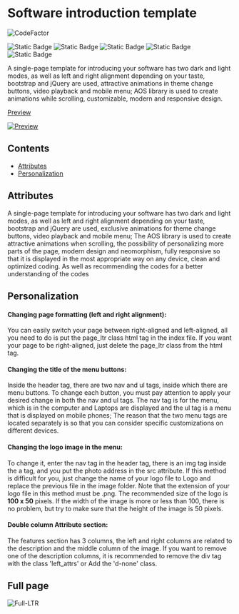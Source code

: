 # Software introduction template

![CodeFactor](https://www.codefactor.io/repository/github/mjavadh/Software.introduction-template/badge)

![Static Badge](https://img.shields.io/badge/HTML5-blue)
![Static Badge](https://img.shields.io/badge/CSS3-orange)
![Static Badge](https://img.shields.io/badge/Bootstrap-8A2BE2)
![Static Badge](https://img.shields.io/badge/jQuery-darkblue)
![Static Badge](https://img.shields.io/badge/aos-lightyellow)

A single-page template for introducing your software has two dark and light modes, as well as left and right alignment depending on your taste, bootstrap and jQuery are used, attractive animations in theme change buttons, video playback and mobile menu;  AOS library is used to create animations while scrolling, customizable, modern and responsive design.

[Preview][Preview]

[![Preview][Banner]][Banner]

## Contents
- [Attributes](#attributes)
- [Personalization](#personalization)

## Attributes

A single-page template for introducing your software has two dark and light modes, as well as left and right alignment depending on your taste, bootstrap and jQuery are used, exclusive animations for theme change buttons, video playback and mobile menu;  The AOS library is used to create attractive animations when scrolling, the possibility of personalizing more parts of the page, modern design and neomorphism, fully responsive so that it is displayed in the most appropriate way on any device, clean and optimized coding.  As well as recommending the codes for a better understanding of the codes

## Personalization

#### Changing page formatting (left and right alignment):

You can easily switch your page between right-aligned and left-aligned, all you need to do is put the page_ltr class html tag in the index file. If you want your page to be right-aligned, just delete the page_ltr class from the html tag.


#### Changing the title of the menu buttons:

Inside the header tag, there are two nav and ul tags, inside which there are menu buttons. To change each button, you must pay attention to apply your desired change in both the nav and ul tags. The nav tag is for the menu, which is in the computer and  Laptops are displayed and the ul tag is a menu that is displayed on mobile phones;  The reason that the two menu tags are located separately is so that you can consider specific customizations on different devices.

#### Changing the logo image in the menu:

To change it, enter the nav tag in the header tag, there is an img tag inside the a tag, and you put the photo address in the src attribute. If this method is difficult for you, just change the name of your logo file to Logo and replace the previous file in the image folder. Note that the extension of your logo file in this method must be .png. The recommended size of the logo is __100 x 50__ pixels. If the width of the image is more or less than 100, there is no problem, but try to make sure that the height of the image is 50 pixels.

#### Double column Attribute section:

The features section has 3 columns, the left and right columns are related to the description and the middle column of the image. If you want to remove one of the description columns, it is recommended to remove the div tag with the class 'left_attrs' or Add the 'd-none' class.

## Full page
![Full-LTR]

[Preview]: https://mjavadh.github.io/Software.introduction-template/
[Banner]: https://github.com/MjavadH/Software.introduction-template/blob/master/docx/preview/Banner-ltr.png "Banner"
[Full-LTR]: https://github.com/MjavadH/Software.introduction-template/blob/master/docx/preview/Full-LTR.png "Full-LTR"
